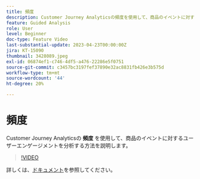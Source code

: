 ```yaml
---
title: 頻度
description: Customer Journey Analyticsの頻度を使用して、商品のイベントに対するユーザーエンゲージメントを分析する方法を説明します。
feature: Guided Analysis
role: User
level: Beginner
doc-type: Feature Video
last-substantial-update: 2023-04-23T00:00:00Z
jira: KT-15090
thumbnail: 3428089.jpeg
exl-id: 06874ef1-c746-4df5-a476-22286e5f0751
source-git-commit: c3457bc3197fef37890e32ac8831fb426e3b575d
workflow-type: tm+mt
source-wordcount: '44'
ht-degree: 20%

---
```


# 頻度

Customer Journey Analyticsの **頻度** を使用して、商品のイベントに対するユーザーエンゲージメントを分析する方法を説明します。

>[!VIDEO](https://video.tv.adobe.com/v/3428089/?learn=on)

詳しくは、[ドキュメント](https://experienceleague.adobe.com/en/docs/analytics-platform/using/guided-analysis/trends/frequency)を参照してください。
